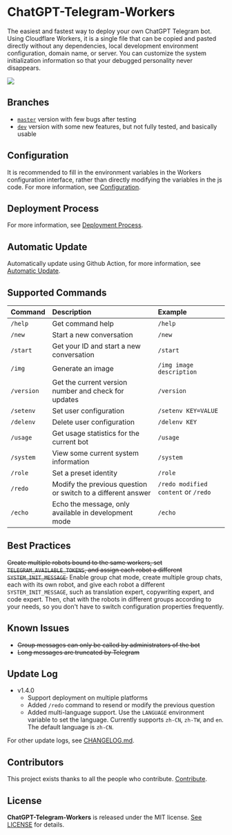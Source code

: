 # ChatGPT-Telegram-Workers

The easiest and fastest way to deploy your own ChatGPT Telegram bot. Using Cloudflare Workers, it is a single file that can be copied and pasted directly without any dependencies, local development environment configuration, domain name, or server. You can customize the system initialization information so that your debugged personality never disappears.

![](./../demo.jpg)

## Branches
- [`master`](https://github.com/TBXark/ChatGPT-Telegram-Workers/tree/master) version with few bugs after testing
- [`dev`](https://github.com/TBXark/ChatGPT-Telegram-Workers/tree/dev) version with some new features, but not fully tested, and basically usable

## Configuration
It is recommended to fill in the environment variables in the Workers configuration interface, rather than directly modifying the variables in the js code. For more information, see [Configuration](./doc/CONFIG.md).

## Deployment Process
For more information, see [Deployment Process](./doc/DEPLOY.md).

## Automatic Update
Automatically update using Github Action, for more information, see [Automatic Update](./doc/ACTION.md).

## Supported Commands
| Command | Description | Example |
| :-- | :-- | :-- |
| `/help` | Get command help | `/help` |
| `/new` | Start a new conversation | `/new` |
| `/start` | Get your ID and start a new conversation | `/start` |
| `/img` | Generate an image | `/img image description` |
| `/version` | Get the current version number and check for updates | `/version` |
| `/setenv` | Set user configuration | `/setenv KEY=VALUE` |
| `/delenv` | Delete user configuration | `/delenv KEY` |
| `/usage` | Get usage statistics for the current bot | `/usage` |
| `/system` | View some current system information | `/system` |
| `/role` | Set a preset identity | `/role` |
| `/redo` | Modify the previous question or switch to a different answer | `/redo modified content` or `/redo` |
| `/echo` | Echo the message, only available in development mode | `/echo` |

## Best Practices
~~Create multiple robots bound to the same workers, set `TELEGRAM_AVAILABLE_TOKENS`, and assign each robot a different `SYSTEM_INIT_MESSAGE`.~~ Enable group chat mode, create multiple group chats, each with its own robot, and give each robot a different `SYSTEM_INIT_MESSAGE`, such as translation expert, copywriting expert, and code expert. Then, chat with the robots in different groups according to your needs, so you don't have to switch configuration properties frequently.

## Known Issues
- ~~Group messages can only be called by administrators of the bot~~
- ~~Long messages are truncated by Telegram~~

## Update Log
- v1.4.0
  - Support deployment on multiple platforms
  - Added `/redo` command to resend or modify the previous question
  - Added multi-language support. Use the `LANGUAGE` environment variable to set the language. Currently supports `zh-CN`, `zh-TW`, and `en`. The default language is `zh-CN`.
    
For other update logs, see [CHANGELOG.md](./doc/CHANGELOG.md).


## Contributors

This project exists thanks to all the people who contribute. [Contribute](https://github.com/tbxark/ChatGPT-Telegram-Workers/graphs/contributors).

## License

**ChatGPT-Telegram-Workers** is released under the MIT license. [See LICENSE](../../LICENSE) for details.
